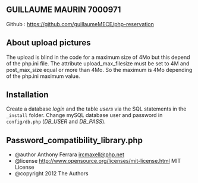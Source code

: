 ## GUILLAUME MAURIN 7000971
Github : https://github.com/guillaumeMECE/php-reservation

## About upload pictures
The upload is blind in the code for a maximum size of 4Mo but this depend of the php.ini file.
The attribute upload_max_filesize must be set to 4M and post_max_size equal or more than 4Mo.
So the maximum is 4Mo depending of the php.ini maximum value.

## Installation

Create a database *login* and the table *users* via the SQL statements in the `_install` folder.
Change mySQL database user and password in `config/db.php` (*DB_USER* and *DB_PASS*).

## Password_compatibility_library.php
* @author Anthony Ferrara <ircmaxell@php.net>
* @license http://www.opensource.org/licenses/mit-license.html MIT License
* @copyright 2012 The Authors

